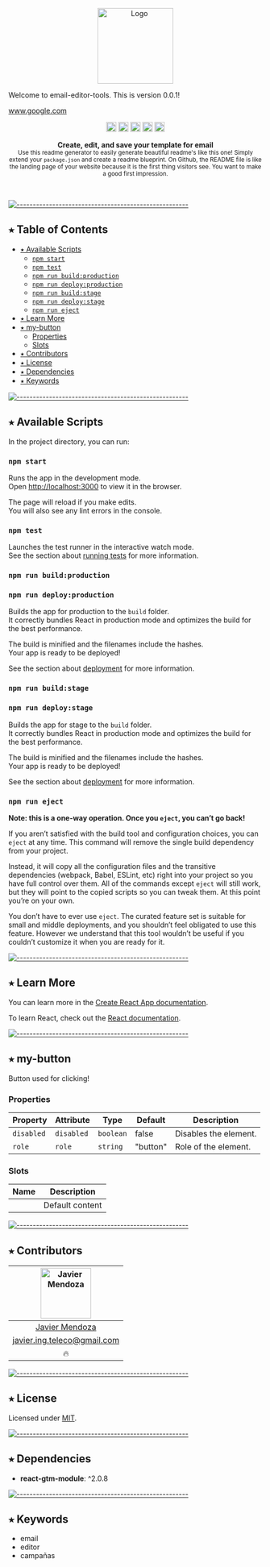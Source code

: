 <!-- ⚠️ This README has been generated from the file(s) "blueprint.md" ⚠️--><p align="center">
  <img src="https://raw.githubusercontent.com/andreasbm/readme/master/assets/logo-shadow.png" alt="Logo" width="150" height="auto" />
</p>
Welcome to email-editor-tools. This is version 0.0.1!

www.google.com

<p align="center">
		<a href="https://npmcharts.com/compare/@appnest/readme?minimal=true"><img alt="Downloads per month" src="https://img.shields.io/npm/dm/@appnest/readme.svg" height="20"/></a>
<a href="https://www.npmjs.com/package/@appnest/readme"><img alt="NPM Version" src="https://img.shields.io/npm/v/@appnest/readme.svg" height="20"/></a>
<a href="https://david-dm.org/andreasbm/readme"><img alt="Dependencies" src="https://img.shields.io/david/andreasbm/readme.svg" height="20"/></a>
<a href="https://github.com/andreasbm/readme/graphs/contributors"><img alt="Contributors" src="https://img.shields.io/github/contributors/andreasbm/readme.svg" height="20"/></a>
<a href="https://github.com/badges/shields"><img alt="Custom badge" src="https://img.shields.io/badge/custom-badge-f39f37.svg" height="20"/></a>
	</p>


<p align="center">
  <b>Create, edit, and save your template for email </b></br>
  <sub>Use this readme generator to easily generate beautiful readme's like this one! Simply extend your <code>package.json</code> and create a readme blueprint. On Github, the README file is like the landing page of your website because it is the first thing visitors see. You want to make a good first impression.<sub>
</p>

<br />


<!-- Content Table -->


[![-----------------------------------------------------](https://raw.githubusercontent.com/andreasbm/readme/master/assets/lines/colored.png)](#table-of-contents)

## ⭑ Table of Contents

* [⭑ Available Scripts](#-available-scripts)
	* [`npm start`](#npm-start)
	* [`npm test`](#npm-test)
	* [`npm run build:production`](#npm-run-buildproduction)
	* [`npm run deploy:production`](#npm-run-deployproduction)
	* [`npm run build:stage`](#npm-run-buildstage)
	* [`npm run deploy:stage`](#npm-run-deploystage)
	* [`npm run eject`](#npm-run-eject)
* [⭑ Learn More](#-learn-more)
* [⭑ my-button](#-my-button)
	* [Properties](#properties)
	* [Slots](#slots)
* [⭑ Contributors](#-contributors)
* [⭑ License](#-license)
* [⭑ Dependencies](#-dependencies)
* [⭑ Keywords](#-keywords)

<!-- Installation -->


[![-----------------------------------------------------](https://raw.githubusercontent.com/andreasbm/readme/master/assets/lines/colored.png)](#available-scripts)

## ⭑ Available Scripts

In the project directory, you can run:

### `npm start`

Runs the app in the development mode.<br />
Open [http://localhost:3000](http://localhost:3000) to view it in the browser.

The page will reload if you make edits.<br />
You will also see any lint errors in the console.

### `npm test`

Launches the test runner in the interactive watch mode.<br />
See the section about [running tests](https://facebook.github.io/create-react-app/docs/running-tests) for more information.

### `npm run build:production`

### `npm run deploy:production`

Builds the app for production to the `build` folder.<br />
It correctly bundles React in production mode and optimizes the build for the best performance.

The build is minified and the filenames include the hashes.<br />
Your app is ready to be deployed!

See the section about [deployment](https://facebook.github.io/create-react-app/docs/deployment) for more information.

### `npm run build:stage`

### `npm run deploy:stage`

Builds the app for stage to the `build` folder.<br />
It correctly bundles React in production mode and optimizes the build for the best performance.

The build is minified and the filenames include the hashes.<br />
Your app is ready to be deployed!

See the section about [deployment](https://facebook.github.io/create-react-app/docs/deployment) for more information.

### `npm run eject`

**Note: this is a one-way operation. Once you `eject`, you can’t go back!**

If you aren’t satisfied with the build tool and configuration choices, you can `eject` at any time. This command will remove the single build dependency from your project.

Instead, it will copy all the configuration files and the transitive dependencies (webpack, Babel, ESLint, etc) right into your project so you have full control over them. All of the commands except `eject` will still work, but they will point to the copied scripts so you can tweak them. At this point you’re on your own.

You don’t have to ever use `eject`. The curated feature set is suitable for small and middle deployments, and you shouldn’t feel obligated to use this feature. However we understand that this tool wouldn’t be useful if you couldn’t customize it when you are ready for it.


[![-----------------------------------------------------](https://raw.githubusercontent.com/andreasbm/readme/master/assets/lines/colored.png)](#learn-more)

## ⭑ Learn More

You can learn more in the [Create React App documentation](https://facebook.github.io/create-react-app/docs/getting-started).

To learn React, check out the [React documentation](https://reactjs.org/).



[![-----------------------------------------------------](https://raw.githubusercontent.com/andreasbm/readme/master/assets/lines/colored.png)](#my-button)

## ⭑ my-button

Button used for clicking!

### Properties

| Property   | Attribute  | Type      | Default  | Description           |
|------------|------------|-----------|----------|-----------------------|
| `disabled` | `disabled` | `boolean` | false    | Disables the element. |
| `role`     | `role`     | `string`  | "button" | Role of the element.  |

### Slots

| Name | Description     |
|------|-----------------|
|      | Default content |



[![-----------------------------------------------------](https://raw.githubusercontent.com/andreasbm/readme/master/assets/lines/colored.png)](#contributors)

## ⭑ Contributors
	

| [<img alt="Javier Mendoza" src="https://avatars3.githubusercontent.com/u/37485620?s=460&u=9f15d4b285322f67d324a27cbf223412c4c9b9e8&v=4" width="100">](https://twitter.com/javiermendozain) |
|:--------------------------------------------------:|
| [Javier Mendoza](https://twitter.com/javiermendozain) |
| [javier.ing.teleco@gmail.com](mailto:javier.ing.teleco@gmail.com) |
| 🔥                                               |



[![-----------------------------------------------------](https://raw.githubusercontent.com/andreasbm/readme/master/assets/lines/colored.png)](#license)

## ⭑ License
	
Licensed under [MIT](https://opensource.org/licenses/MIT).


[![-----------------------------------------------------](https://raw.githubusercontent.com/andreasbm/readme/master/assets/lines/colored.png)](#dependencies)

## ⭑ Dependencies

* **react-gtm-module**: ^2.0.8


[![-----------------------------------------------------](https://raw.githubusercontent.com/andreasbm/readme/master/assets/lines/colored.png)](#keywords)

## ⭑ Keywords

* email
* editor
* campañas
